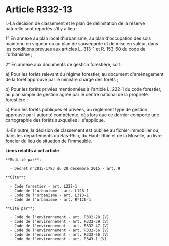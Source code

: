 # Article R332-13

I.-La décision de classement et le plan de délimitation de la réserve naturelle sont reportés s'il y a lieu : 

1° En annexe au plan local d'urbanisme, au plan d'occupation des sols maintenu en vigueur ou au plan de sauvegarde et de mise
en valeur, dans les conditions prévues aux articles L. 313-1  et R. 153-60   du code de l'urbanisme ; 

2° En annexe aux documents de gestion forestière, soit : 

a) Pour les forêts relevant du régime forestier, au document d'aménagement de la forêt approuvé par le ministre chargé des
forêts ; 

b) Pour les forêts privées mentionnées à l'article L. 222-1 du code forestier, au plan simple de gestion agréé par le centre
national de la propriété forestière ; 

c) Pour les forêts publiques et privées, au règlement type de gestion approuvé par l'autorité compétente, dès lors que ce
dernier comporte une cartographie des forêts auxquelles il s'applique. 

II.-En outre, la décision de classement est publiée   au fichier immobilier ou, dans les départements du Bas-Rhin, du Haut-
Rhin et de la Moselle, au livre foncier du lieu de situation de l'immeuble.

**Liens relatifs à cet article**

	**Modifié par**:

	  - Décret n°2015-1783 du 28 décembre 2015 - art. 9

	**Cite**:

	  - Code forestier - art. L222-1
	  - Code de l'urbanisme - art. L126-1
	  - Code de l'urbanisme - art. L313-1
	  - Code de l'urbanisme - art. R*126-1

	**Cité par**:

	  - Code de l'environnement - art. R332-28 (V)
	  - Code de l'environnement - art. R332-39 (V)
	  - Code de l'environnement - art. R332-47 (V)
	  - Code de l'environnement - art. R332-56 (V)
	  - Code de l'environnement - art. R332-66 (V)
	  - Code de l'environnement - art. R643-1 (V)
